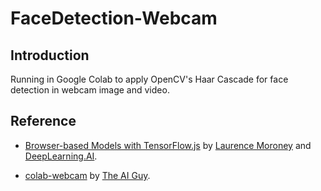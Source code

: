 # FaceDetection-Webcam

## Introduction
Running in Google Colab to apply OpenCV's Haar Cascade for face detection in webcam image and video.

## Reference
- [Browser-based Models with TensorFlow.js](https://www.coursera.org/learn/browser-based-models-tensorflow?specialization=tensorflow-data-and-deployment) by [Laurence Moroney](https://www.coursera.org/instructor/lmoroney) and [DeepLearning.AI](https://www.deeplearning.ai/).

- [colab-webcam](https://github.com/theAIGuysCode/colab-webcam) by [The AI Guy](https://github.com/theAIGuysCode).
